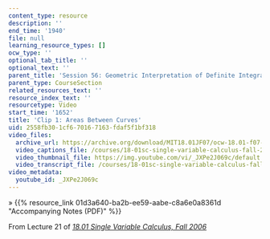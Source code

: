 ```yaml
---
content_type: resource
description: ''
end_time: '1940'
file: null
learning_resource_types: []
ocw_type: ''
optional_tab_title: ''
optional_text: ''
parent_title: 'Session 56: Geometric Interpretation of Definite Integrals'
parent_type: CourseSection
related_resources_text: ''
resource_index_text: ''
resourcetype: Video
start_time: '1652'
title: 'Clip 1: Areas Between Curves'
uid: 2558fb30-1cf6-7016-7163-fdaf5f1bf318
video_files:
  archive_url: https://archive.org/download/MIT18.01JF07/ocw-18.01-f07-lec21_300k.mp4
  video_captions_file: /courses/18-01sc-single-variable-calculus-fall-2010/d8c66a44dfe4586eaf0d2723b2e47661_JXPe2J069c.vtt
  video_thumbnail_file: https://img.youtube.com/vi/_JXPe2J069c/default.jpg
  video_transcript_file: /courses/18-01sc-single-variable-calculus-fall-2010/33e1e034ed555d5b12fac93b03cc51b5_JXPe2J069c.pdf
video_metadata:
  youtube_id: _JXPe2J069c
---
```


» {{% resource_link 01d3a640-ba2b-ee59-aabe-c8a6e0a8361d "Accompanying Notes (PDF)" %}}

From Lecture 21 of [_18.01 Single Variable Calculus, Fall 2006_](/courses/18-01-single-variable-calculus-fall-2006/video_galleries/video-lectures)